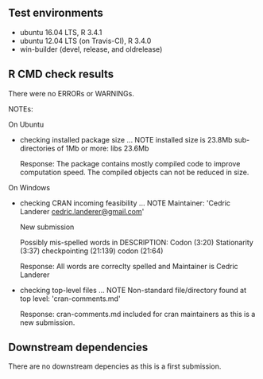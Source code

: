 ## Test environments
* ubuntu 16.04 LTS, R 3.4.1
* ubuntu 12.04 LTS (on Travis-CI), R 3.4.0
* win-builder (devel, release, and oldrelease)

## R CMD check results
There were no ERRORs or WARNINGs. 

NOTEs:

On Ubuntu

* checking installed package size ... NOTE
  installed size is 23.8Mb
  sub-directories of 1Mb or more:
    libs  23.6Mb
 
  Response: The package contains mostly compiled code to improve computation speed. The compiled objects can not be reduced in size.

On Windows

* checking CRAN incoming feasibility ... NOTE
  Maintainer: 'Cedric Landerer <cedric.landerer@gmail.com>'

  New submission

  Possibly mis-spelled words in DESCRIPTION:
    Codon (3:20)
    Stationarity (3:37)
    checkpointing (21:139)
    codon (21:64)

  Response: All words are correclty spelled and Maintainer is Cedric Landerer

* checking top-level files ... NOTE
  Non-standard file/directory found at top level:
    'cran-comments.md'

  Response: cran-comments.md included for cran maintainers as this is a new submission.


## Downstream dependencies
There are no downstream depencies as this is a first submission.
